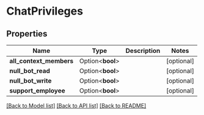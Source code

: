 # ChatPrivileges

## Properties

Name | Type | Description | Notes
------------ | ------------- | ------------- | -------------
**all_context_members** | Option<**bool**> |  | [optional]
**null_bot_read** | Option<**bool**> |  | [optional]
**null_bot_write** | Option<**bool**> |  | [optional]
**support_employee** | Option<**bool**> |  | [optional]

[[Back to Model list]](../README.md#documentation-for-models) [[Back to API list]](../README.md#documentation-for-api-endpoints) [[Back to README]](../README.md)


